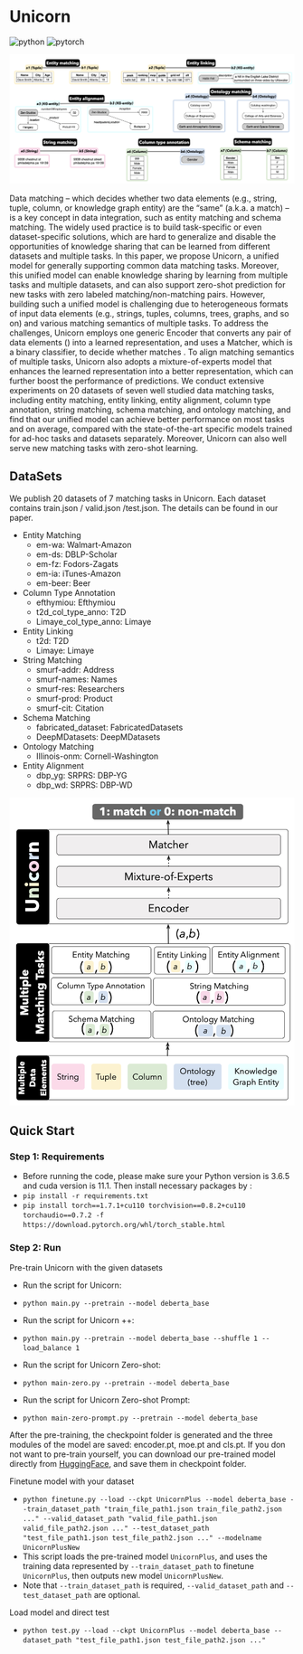 # Unicorn

![python](https://img.shields.io/badge/python-3.6.5-blue)
![pytorch](https://img.shields.io/badge/pytorch-1.7.1-brightgreen)

<img src="figs/matching-tasks.png" width="820" />

Data matching – which decides whether two data elements (e.g., string, tuple, column, or knowledge graph entity) are the “same” (a.k.a. a match) – is a key concept in data integration, such as entity matching and schema matching. The widely used practice is to build task-specific or even dataset-specific solutions, which are hard to generalize and disable the opportunities of knowledge sharing that can be learned from different datasets and multiple tasks. 
In this paper, we propose Unicorn, a unified model for generally supporting common data matching tasks. Moreover, this unified model can enable knowledge sharing by learning from multiple tasks and multiple datasets, and can also support zero-shot prediction for new tasks with zero labeled matching/non-matching pairs. However, building such a unified model is challenging due to heterogeneous formats of input data elements (e.g., strings, tuples, columns, trees, graphs, and so on) and various matching semantics of multiple tasks. To address the challenges, Unicorn employs one generic Encoder that converts any pair of data elements () into a learned representation, and uses a Matcher, which is a binary classifier, to decide whether matches . To align matching semantics of multiple tasks, Unicorn also adopts a mixture-of-experts model that enhances the learned representation into a better representation, which can further boost the performance of predictions. We conduct extensive experiments on 20 datasets of seven well studied data matching tasks, including entity matching, entity linking, entity alignment, column type annotation, string matching, schema matching, and ontology matching, and find that our unified model can achieve better performance on most tasks and on average, compared with the state-of-the-art specific models trained for ad-hoc tasks and datasets separately. Moreover, Unicorn can also well serve new matching tasks with zero-shot learning. 


## DataSets
We publish 20 datasets of 7 matching tasks in Unicorn.
Each dataset contains train.json / valid.json /test.json. The details can be found in our paper.

- Entity Matching
    - em-wa: Walmart-Amazon
    - em-ds: DBLP-Scholar
    - em-fz: Fodors-Zagats
    - em-ia: iTunes-Amazon
    - em-beer: Beer
- Column Type Annotation
    - efthymiou: Efthymiou
    - t2d_col_type_anno: T2D
    - Limaye_col_type_anno: Limaye
- Entity Linking
    - t2d: T2D
    - Limaye: Limaye
- String Matching
    - smurf-addr: Address
    - smurf-names: Names
    - smurf-res: Researchers
    - smurf-prod: Product
    - smurf-cit: Citation
- Schema Matching
    - fabricated_dataset: FabricatedDatasets
    - DeepMDatasets: DeepMDatasets
- Ontology Matching
    - Illinois-onm: Cornell-Washington
- Entity Alignment
    - dbp_yg: SRPRS: DBP-YG
    - dbp_wd: SRPRS: DBP-WD

<img src="figs/framework.png" width="820" />


## Quick Start
### Step 1: Requirements
- Before running the code, please make sure your Python version is 3.6.5 and cuda version is 11.1. Then install necessary packages by :
- `pip install -r requirements.txt`
- `pip install torch==1.7.1+cu110 torchvision==0.8.2+cu110 torchaudio==0.7.2 -f https://download.pytorch.org/whl/torch_stable.html`

### Step 2: Run

Pre-train Unicorn with the given datasets
-  Run the script for Unicorn:
-    `python main.py --pretrain --model deberta_base`

- Run the script for Unicorn ++:
-    `python main.py --pretrain --model deberta_base --shuffle 1 --load_balance 1`

- Run the script for Unicorn Zero-shot:
-    `python main-zero.py --pretrain --model deberta_base`

- Run the script for Unicorn Zero-shot Prompt:
-    `python main-zero-prompt.py --pretrain --model deberta_base`

After the pre-training, the checkpoint folder is generated and the three modules of the model are saved: encoder.pt, moe.pt and cls.pt. If you don not want to pre-train yourself, you can download our pre-trained model directly from [HuggingFace](...), and save them in checkpoint folder.


Finetune model with your dataset

-    `python finetune.py --load --ckpt UnicornPlus --model deberta_base --train_dataset_path "train_file_path1.json train_file_path2.json ..." --valid_dataset_path "valid_file_path1.json valid_file_path2.json ..." --test_dataset_path "test_file_path1.json test_file_path2.json ..." --modelname UnicornPlusNew`
- This script loads the pre-trained model `UnicornPlus`, and uses the training data represented by `--train_dataset_path` to finetune `UnicornPlus`, then outputs new model `UnicornPlusNew`.
- Note that `--train_dataset_path` is required, `--valid_dataset_path` and `--test_dataset_path` are optional.

Load model and direct test

-    `python test.py --load --ckpt UnicornPlus --model deberta_base --dataset_path "test_file_path1.json test_file_path2.json ..."`
